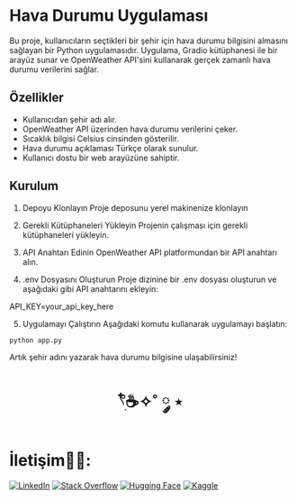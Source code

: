 # Hava Durumu Uygulaması


Bu proje, kullanıcıların seçtikleri bir şehir için hava durumu bilgisini almasını sağlayan bir Python uygulamasıdır.
Uygulama, Gradio kütüphanesi ile bir arayüz sunar ve OpenWeather API'sini kullanarak gerçek zamanlı hava durumu verilerini sağlar.

## Özellikler

* Kullanıcıdan şehir adı alır.
* OpenWeather API üzerinden hava durumu verilerini çeker.
* Sıcaklık bilgisi Celsius cinsinden gösterilir.
* Hava durumu açıklaması Türkçe olarak sunulur.
* Kullanıcı dostu bir web arayüzüne sahiptir.


## Kurulum
1. Depoyu Klonlayın
Proje deposunu yerel makinenize klonlayın

2. Gerekli Kütüphaneleri Yükleyin
Projenin çalışması için gerekli kütüphaneleri yükleyin.

3. API Anahtarı Edinin
OpenWeather API platformundan bir API anahtarı alın.

4. .env Dosyasını Oluşturun
Proje dizinine bir .env dosyası oluşturun ve aşağıdaki gibi API anahtarını ekleyin:

API_KEY=your_api_key_here



5. Uygulamayı Çalıştırın
Aşağıdaki komutu kullanarak uygulamayı başlatın:

```bash
python app.py
```


Artık şehir adını yazarak hava durumu bilgisine ulaşabilirsiniz!


<h1 align="center"> 𓍢ִ໋☕️✧˚ ༘ ⋆ </h1>

<h1> İletişim🧑‍💻: </h1>

[![LinkedIn](https://img.shields.io/badge/LinkedIn-0A66C2?style=for-the-badge&logo=linkedin&logoColor=white)](https://www.linkedin.com/in/elfgk/)
[![Stack Overflow](https://img.shields.io/badge/StackOverflow-FE7A16?style=for-the-badge&logo=stackoverflow&logoColor=white)](https://stackoverflow.com/users/27559679/elfgk)
[![Hugging Face](https://img.shields.io/badge/HuggingFace-9C30FF?style=for-the-badge&logo=huggingface&logoColor=white)](https://huggingface.co/elfgk)
[![Kaggle](https://img.shields.io/badge/Kaggle-20BEFF?style=for-the-badge&logo=kaggle&logoColor=white)](https://www.kaggle.com/elfgkk)

